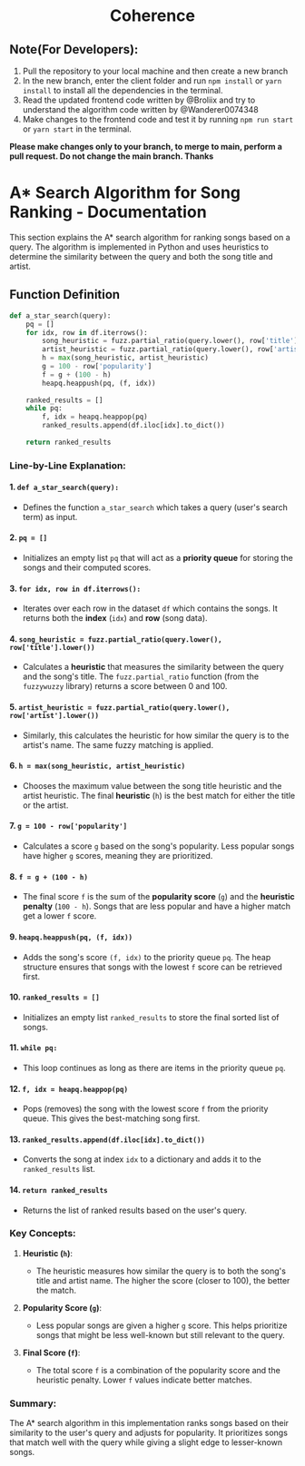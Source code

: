 <h1 align=center> Coherence </h2>  

## Note(For Developers):  

1) Pull the repository to your local machine and then create a new branch   
2) In the new branch, enter the client folder and run `npm install` or `yarn install` to install all the dependencies in the terminal.  
4) Read the updated frontend code written by @Broliix and try to understand the algorithm code written by @Wanderer0074348  
5) Make changes to the frontend code and test it by running `npm run start` or `yarn start` in the terminal.
 
<b>Please make changes only to your branch, to merge to main, perform a pull request. Do not change the main branch. Thanks</b>



# A* Search Algorithm for Song Ranking - Documentation

This section explains the A* search algorithm for ranking songs based on a query. The algorithm is implemented in Python and uses heuristics to determine the similarity between the query and both the song title and artist.

## Function Definition

```python
def a_star_search(query):
    pq = []
    for idx, row in df.iterrows():
        song_heuristic = fuzz.partial_ratio(query.lower(), row['title'].lower())
        artist_heuristic = fuzz.partial_ratio(query.lower(), row['artist'].lower())
        h = max(song_heuristic, artist_heuristic)
        g = 100 - row['popularity']
        f = g + (100 - h)
        heapq.heappush(pq, (f, idx))
    
    ranked_results = []
    while pq:
        f, idx = heapq.heappop(pq)
        ranked_results.append(df.iloc[idx].to_dict())
    
    return ranked_results
```

### Line-by-Line Explanation:

#### 1. **`def a_star_search(query):`**
- Defines the function `a_star_search` which takes a query (user's search term) as input.

#### 2. **`pq = []`**
- Initializes an empty list `pq` that will act as a **priority queue** for storing the songs and their computed scores.

#### 3. **`for idx, row in df.iterrows():`**
- Iterates over each row in the dataset `df` which contains the songs. It returns both the **index** (`idx`) and **row** (song data).

#### 4. **`song_heuristic = fuzz.partial_ratio(query.lower(), row['title'].lower())`**
- Calculates a **heuristic** that measures the similarity between the query and the song's title. The `fuzz.partial_ratio` function (from the `fuzzywuzzy` library) returns a score between 0 and 100.

#### 5. **`artist_heuristic = fuzz.partial_ratio(query.lower(), row['artist'].lower())`**
- Similarly, this calculates the heuristic for how similar the query is to the artist's name. The same fuzzy matching is applied.

#### 6. **`h = max(song_heuristic, artist_heuristic)`**
- Chooses the maximum value between the song title heuristic and the artist heuristic. The final **heuristic** (`h`) is the best match for either the title or the artist.

#### 7. **`g = 100 - row['popularity']`**
- Calculates a score `g` based on the song's popularity. Less popular songs have higher `g` scores, meaning they are prioritized.

#### 8. **`f = g + (100 - h)`**
- The final score `f` is the sum of the **popularity score** (`g`) and the **heuristic penalty** (`100 - h`). Songs that are less popular and have a higher match get a lower `f` score.

#### 9. **`heapq.heappush(pq, (f, idx))`**
- Adds the song's score `(f, idx)` to the priority queue `pq`. The heap structure ensures that songs with the lowest `f` score can be retrieved first.

#### 10. **`ranked_results = []`**
- Initializes an empty list `ranked_results` to store the final sorted list of songs.

#### 11. **`while pq:`**
- This loop continues as long as there are items in the priority queue `pq`.

#### 12. **`f, idx = heapq.heappop(pq)`**
- Pops (removes) the song with the lowest score `f` from the priority queue. This gives the best-matching song first.

#### 13. **`ranked_results.append(df.iloc[idx].to_dict())`**
- Converts the song at index `idx` to a dictionary and adds it to the `ranked_results` list.

#### 14. **`return ranked_results`**
- Returns the list of ranked results based on the user's query.

### Key Concepts:

1. **Heuristic (`h`)**:
   - The heuristic measures how similar the query is to both the song's title and artist name. The higher the score (closer to 100), the better the match.

2. **Popularity Score (`g`)**:
   - Less popular songs are given a higher `g` score. This helps prioritize songs that might be less well-known but still relevant to the query.

3. **Final Score (`f`)**:
   - The total score `f` is a combination of the popularity score and the heuristic penalty. Lower `f` values indicate better matches.

### Summary:

The A* search algorithm in this implementation ranks songs based on their similarity to the user's query and adjusts for popularity. It prioritizes songs that match well with the query while giving a slight edge to lesser-known songs.
